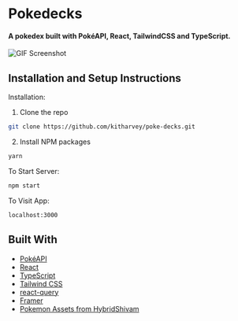 # Pokedecks

#### A pokedex built with PokéAPI, React, TailwindCSS and TypeScript.

![GIF Screenshot](https://github.com/kitharvey/poke-decks/tree/main/src/Assets/screen.gif)


## Installation and Setup Instructions

Installation:

1. Clone the repo

```sh
git clone https://github.com/kitharvey/poke-decks.git

```
2. Install NPM packages

```sh
yarn
```


To Start Server:

```sh 
npm start
```



To Visit App:

```sh 
localhost:3000
```


## Built With

- [PokéAPI](https://pokeapi.co/)
- [React](https://reactjs.org/)
- [TypeScript](https://www.typescriptlang.org/)
- [Tailwind CSS](https://tailwindcss.com/)
- [react-query](https://react-query.tanstack.com/)
- [Framer](https://www.framer.com/api/motion/)
- [Pokemon Assets from HybridShivam](https://github.com/HybridShivam/Pokemon)
